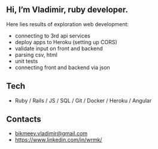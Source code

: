 ## Hi, I’m Vladimir, ruby developer.
Here lies results of exploration web development:
- connecting to 3rd api services
- deploy apps to Heroku (setting up CORS)
- validate input on front and backend
- parsing csv, html
- unit tests
- connecting front and backend via json

## Tech
- Ruby / Rails / JS / SQL / Git / Docker / Heroku / Angular

## Contacts
- bikmeev.vladimir@gmail.com
- https://www.linkedin.com/in/wrmk/

